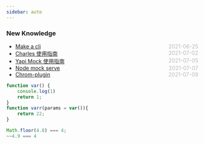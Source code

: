```yaml
---
sidebar: auto
---
```


### New Knowledge
* [Make a cli](./make-self-cli)  <span style="color:#bbb; float:right">2021-06-25</span>
* [Charles 使用指南](./node-mock-serve)  <span style="color:#bbb; float:right">2021-07-02</span>
* [Yapi Mock 使用指南](./node-mock-serve)  <span style="color:#bbb; float:right">2021-07-05</span>
* [Node mock serve](./node-mock-serve)  <span style="color:#bbb; float:right">2021-07-07</span>
* [Chrom-plugin](./chrome-plugin)  <span style="color:#bbb; float:right">2021-07-09</span>

``` javascript
function var() {
    console.log(1)
    return 1;
}
function varr(params = var()){
    return 22;
}
```

``` javascript
Math.floor(4.8) === 4;
~~4.9 === 4
```